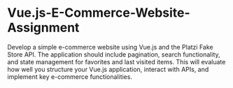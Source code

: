 # Vue.js-E-Commerce-Website-Assignment
Develop a simple e-commerce website using Vue.js and the Platzi Fake Store API. The application should include pagination, search functionality, and state management for favorites and last visited items. This will evaluate how well you structure your Vue.js application, interact with APIs, and implement key e-commerce functionalities.
